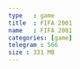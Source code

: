 ```yaml
---
type   : game
title  : FIFA 2001
name   : FIFA 2001
categories: [game]
telegram : 566
size : 331 MB
---
```



